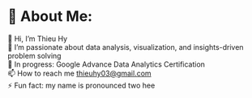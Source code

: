 # 💫 About Me:
👋 Hi, I’m Thieu Hy<br>👀 I’m passionate about data analysis, visualization, and insights-driven problem solving<br>🌱 In progress: Google Advance Data Analytics Certification<br>📫 How to reach me thieuhy03@gmail.com<br>⚡ Fun fact: my name is pronounced two hee


<!---
thieuhy/thieuhy is a ✨ special ✨ repository because its `README.md` (this file) appears on your GitHub profile.
You can click the Preview link to take a look at your changes.
--->
